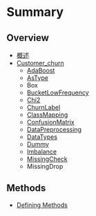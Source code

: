 # Summary

## Overview

* [概述](README.md)
* [Customer\_churn](customerchurn.md)
  * [AdaBoost](adaboost.md)
  * [AsType](astype.md)
  * Box
  * [BucketLowFrequency](bucketlowfrequency.md)
  * [Chi2](chi2.md)
  * [ChurnLabel](churnlabel.md)
  * [ClassMapping](classmapping.md)
  * [ConfusionMatrix](confusionmatrix.md)
  * [DataPreprocessing](datapreprocessing.md)
  * [DataTypes](datatypes.md)
  * [Dummy](dummy.md)
  * [Imbalance](imbalance.md)
  * [MissingCheck](missingcheck.md)
  * MissingDrop

## Methods

* [Defining Methods](methods.md)

